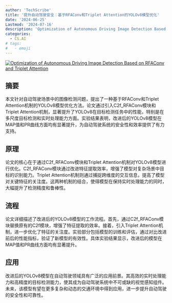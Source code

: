 ```yaml
---
author: 'TechScribe'
title: '提升自动驾驶安全：基于RFAConv和Triplet Attention的YOLOv8模型优化'
date: '2024-06-25'
Lastmod: '2024-07-16'
description: 'Optimization of Autonomous Driving Image Detection Based on RFAConv and Triplet Attention'
categories:
  - CS.AI
# tags:
#   - emoji
---
```


[![Optimization of Autonomous Driving Image Detection Based on RFAConv and Triplet Attention](https://arxiv-research-1301205113.cos.ap-guangzhou.myqcloud.com/images/2407.09530v1.pdf_0.jpg)](https://arxiv.org/abs/2407.09530v1)

## 摘要

本文针对自动驾驶场景中的图像检测问题，提出了一种基于RFAConv和Triplet Attention机制的YOLOv8模型优化方法。论文通过引入C2f_RFAConv模块和Triplet Attention机制，显著提升了YOLOv8在目标检测任务中的性能，特别是在多尺度目标检测和实时处理能力方面。实验结果表明，改进后的YOLOv8模型在MAP值和PR曲线方面均有显著提升，为自动驾驶系统的安全性和效率提供了有力支持。<!--more-->

## 原理

论文的核心在于通过C2f_RFAConv模块和Triplet Attention机制对YOLOv8模型进行优化。C2f_RFAConv模块通过改进特征提取效率，增强了模型对复杂场景中目标的识别能力。Triplet Attention机制则通过捕捉跨维度的交互信息，提高了模型对关键特征的关注度。这两种机制的结合，使得模型在保持实时处理能力的同时，大幅提升了检测精度和鲁棒性。

## 流程

论文详细描述了改进后的YOLOv8模型的工作流程。首先，通过C2f_RFAConv模块替换原有的C2f模块，增强了特征提取的效率。接着，引入Triplet Attention机制，进一步优化了特征的关注度。实验部分包括模型的训练和评估，通过对比改进前后的性能指标，验证了新模型的有效性。具体实验结果显示，改进后的模型在MAP值和PR曲线方面均有显著提升。

## 应用

改进后的YOLOv8模型在自动驾驶领域具有广泛的应用前景。其高效的实时处理能力和高精度的目标检测能力，使其成为自动驾驶系统中不可或缺的视觉感知组件。未来，该模型有望在更多复杂和动态的交通环境中得到应用，进一步提升自动驾驶的安全性和可靠性。